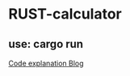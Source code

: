# RUST-calculator

## use: cargo run 

<a href="https://medium.com/towardsdev/calculator-using-rust-5daf005f910c">Code explanation Blog</a>
